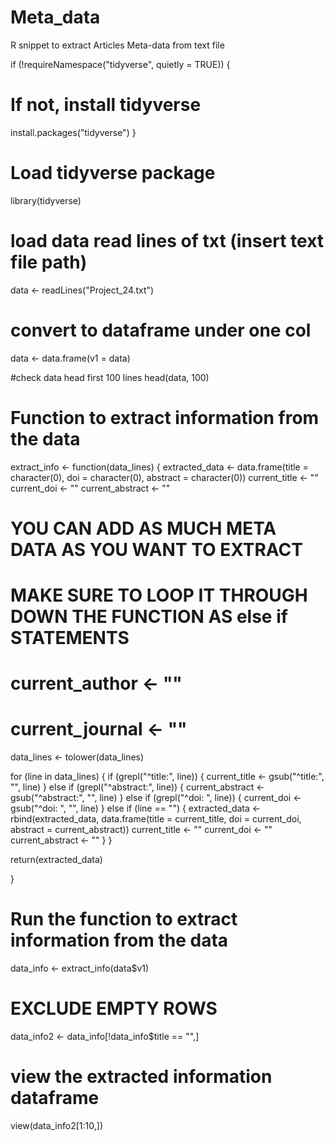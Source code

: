 # Meta_data
R snippet to extract Articles Meta-data from text file


if (!requireNamespace("tidyverse", quietly = TRUE)) {
  # If not, install tidyverse
  install.packages("tidyverse")
}

# Load tidyverse package
library(tidyverse)

# load data read lines of txt (insert text file path)
data <- readLines("Project_24.txt")

# convert to dataframe under one col
data <- data.frame(v1 = data)

#check data  head first 100 lines
head(data, 100)


# Function to extract information from the data
extract_info <- function(data_lines) {
  extracted_data <- data.frame(title = character(0), doi = character(0), abstract = character(0))
  current_title <- ""
  current_doi <- ""
  current_abstract <- ""
  # YOU CAN ADD AS MUCH META DATA AS YOU WANT TO EXTRACT 
  # MAKE SURE TO LOOP IT THROUGH DOWN THE FUNCTION AS else if STATEMENTS
  # current_author <- ""
  # current_journal <- ""
  
  data_lines <- tolower(data_lines)
  
  for (line in data_lines) {
    if (grepl("^title:", line)) {
      current_title <- gsub("^title:", "", line)
    } else if (grepl("^abstract:", line)) {
      current_abstract <- gsub("^abstract:", "", line)
    } else if (grepl("^doi: ", line)) {
      current_doi <- gsub("^doi: ", "", line)
    } else if (line == "") {
      extracted_data <- rbind(extracted_data, data.frame(title = current_title, doi = current_doi, abstract = current_abstract))
      current_title <- ""
      current_doi <- ""
      current_abstract <- ""
    }
  }
  
  return(extracted_data)
  
}



# Run the function to extract information from the data
data_info <- extract_info(data$v1)

# EXCLUDE EMPTY ROWS
data_info2 <- data_info[!data_info$title == "",]

# view the extracted information dataframe
view(data_info2[1:10,])
